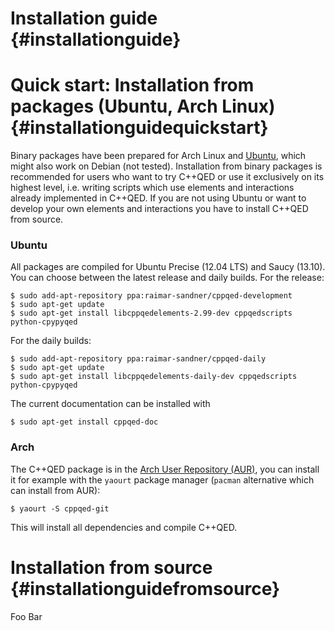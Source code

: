 Installation guide {#installationguide}
==================

# Quick start: Installation from packages (Ubuntu, Arch Linux) {#installationguidequickstart}

Binary packages have been prepared for Arch Linux and [Ubuntu](http://www.launchpad.net/~raimar-sandner/cppqed),
which might also work on Debian (not tested).  Installation from binary packages is recommended for users
who want to try C++QED or use it exclusively on its highest level, i.e. writing
scripts which use elements and interactions already implemented in C++QED. If
you are not using Ubuntu or want to develop your own elements and interactions
you have to install C++QED from source.

### Ubuntu

All packages are compiled for Ubuntu Precise (12.04 LTS) and Saucy (13.10). You can choose between the latest release and daily builds. For the release:

    $ sudo add-apt-repository ppa:raimar-sandner/cppqed-development
    $ sudo apt-get update
    $ sudo apt-get install libcppqedelements-2.99-dev cppqedscripts python-cpypyqed

For the daily builds:

    $ sudo add-apt-repository ppa:raimar-sandner/cppqed-daily
    $ sudo apt-get update
    $ sudo apt-get install libcppqedelements-daily-dev cppqedscripts python-cpypyqed

The current documentation can be installed with

    $ sudo apt-get install cppqed-doc

### Arch

The C++QED package is in the [Arch User Repository (AUR)](https://aur.archlinux.org/packages/cppqed-git), you can install it for example with the `yaourt` package manager (`pacman` alternative which can install from AUR):

    $ yaourt -S cppqed-git

This will install all dependencies and compile C++QED.

# Installation from source {#installationguidefromsource}

Foo Bar